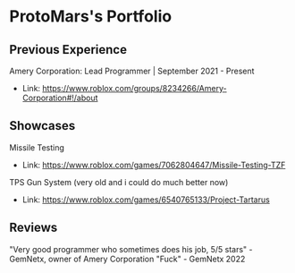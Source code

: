 # ProtoMars's Portfolio

## Previous Experience

Amery Corporation: Lead Programmer | September 2021 - Present
 - Link: https://www.roblox.com/groups/8234266/Amery-Corporation#!/about

## Showcases

Missile Testing
- Link: https://www.roblox.com/games/7062804647/Missile-Testing-TZF

TPS Gun System (very old and i could do much better now)
- Link: https://www.roblox.com/games/6540765133/Project-Tartarus

## Reviews

"Very good programmer who sometimes does his job, 5/5 stars" - GemNetx, owner of Amery Corporation
"Fuck" - GemNetx 2022
